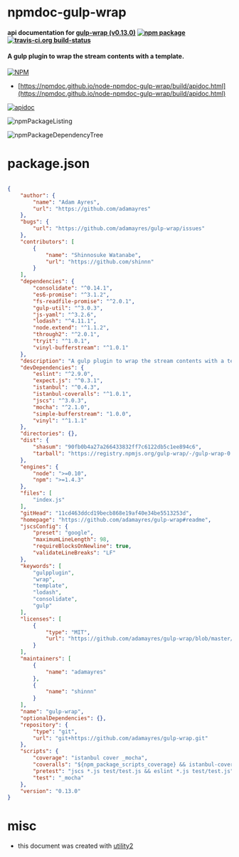 # npmdoc-gulp-wrap

#### api documentation for  [gulp-wrap (v0.13.0)](https://github.com/adamayres/gulp-wrap#readme)  [![npm package](https://img.shields.io/npm/v/npmdoc-gulp-wrap.svg?style=flat-square)](https://www.npmjs.org/package/npmdoc-gulp-wrap) [![travis-ci.org build-status](https://api.travis-ci.org/npmdoc/node-npmdoc-gulp-wrap.svg)](https://travis-ci.org/npmdoc/node-npmdoc-gulp-wrap)

#### A gulp plugin to wrap the stream contents with a template.

[![NPM](https://nodei.co/npm/gulp-wrap.png?downloads=true&downloadRank=true&stars=true)](https://www.npmjs.com/package/gulp-wrap)

- [https://npmdoc.github.io/node-npmdoc-gulp-wrap/build/apidoc.html](https://npmdoc.github.io/node-npmdoc-gulp-wrap/build/apidoc.html)

[![apidoc](https://npmdoc.github.io/node-npmdoc-gulp-wrap/build/screenCapture.buildCi.browser.%252Ftmp%252Fbuild%252Fapidoc.html.png)](https://npmdoc.github.io/node-npmdoc-gulp-wrap/build/apidoc.html)

![npmPackageListing](https://npmdoc.github.io/node-npmdoc-gulp-wrap/build/screenCapture.npmPackageListing.svg)

![npmPackageDependencyTree](https://npmdoc.github.io/node-npmdoc-gulp-wrap/build/screenCapture.npmPackageDependencyTree.svg)



# package.json

```json

{
    "author": {
        "name": "Adam Ayres",
        "url": "https://github.com/adamayres"
    },
    "bugs": {
        "url": "https://github.com/adamayres/gulp-wrap/issues"
    },
    "contributors": [
        {
            "name": "Shinnosuke Watanabe",
            "url": "https://github.com/shinnn"
        }
    ],
    "dependencies": {
        "consolidate": "^0.14.1",
        "es6-promise": "^3.1.2",
        "fs-readfile-promise": "^2.0.1",
        "gulp-util": "^3.0.3",
        "js-yaml": "^3.2.6",
        "lodash": "^4.11.1",
        "node.extend": "^1.1.2",
        "through2": "^2.0.1",
        "tryit": "^1.0.1",
        "vinyl-bufferstream": "^1.0.1"
    },
    "description": "A gulp plugin to wrap the stream contents with a template.",
    "devDependencies": {
        "eslint": "^2.9.0",
        "expect.js": "^0.3.1",
        "istanbul": "^0.4.3",
        "istanbul-coveralls": "^1.0.1",
        "jscs": "^3.0.3",
        "mocha": "^2.1.0",
        "simple-bufferstream": "1.0.0",
        "vinyl": "^1.1.1"
    },
    "directories": {},
    "dist": {
        "shasum": "90fb0b4a27a266433832ff7c6122db5c1ee894c6",
        "tarball": "https://registry.npmjs.org/gulp-wrap/-/gulp-wrap-0.13.0.tgz"
    },
    "engines": {
        "node": ">=0.10",
        "npm": ">=1.4.3"
    },
    "files": [
        "index.js"
    ],
    "gitHead": "11cd463ddcd19becb868e19af40e34be5513253d",
    "homepage": "https://github.com/adamayres/gulp-wrap#readme",
    "jscsConfig": {
        "preset": "google",
        "maximumLineLength": 98,
        "requireBlocksOnNewline": true,
        "validateLineBreaks": "LF"
    },
    "keywords": [
        "gulpplugin",
        "wrap",
        "template",
        "lodash",
        "consolidate",
        "gulp"
    ],
    "licenses": [
        {
            "type": "MIT",
            "url": "https://github.com/adamayres/gulp-wrap/blob/master/LICENSE"
        }
    ],
    "maintainers": [
        {
            "name": "adamayres"
        },
        {
            "name": "shinnn"
        }
    ],
    "name": "gulp-wrap",
    "optionalDependencies": {},
    "repository": {
        "type": "git",
        "url": "git+https://github.com/adamayres/gulp-wrap.git"
    },
    "scripts": {
        "coverage": "istanbul cover _mocha",
        "coveralls": "${npm_package_scripts_coverage} && istanbul-coveralls",
        "pretest": "jscs *.js test/test.js && eslint *.js test/test.js",
        "test": "_mocha"
    },
    "version": "0.13.0"
}
```



# misc
- this document was created with [utility2](https://github.com/kaizhu256/node-utility2)
